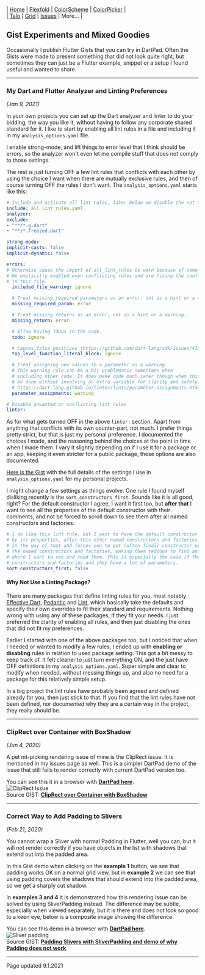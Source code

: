 | [Home](https://rydmike.com) | [Flexfold](flexfold) | [ColorScheme](colorscheme) | [ColorPicker](colorpicker) |  
| [Talo](talo)                | [Grid](gridview)     | [Issues](issues)           | More...                    |

## Gist Experiments and Mixed Goodies

Occasionally I publish Flutter Gists that you can try in DartPad. Often the Gists were made
to present something that did not look quite right, but sometimes they can just be a Flutter example, snippet or a
setup I found useful and wanted to share.

---

### My Dart and Flutter Analyzer and Linting Preferences
*(Jan 9, 2021)*

In your own projects you can set up the Dart analyzer and linter to do your bidding, the way you like it, 
without having to follow any corporate shared standard for it. I like to start by enabling all lint rules 
in a file and including it in my `analysis_options.yaml` file.

I enable strong-mode, and lift things to error level that I think should be errors, so the analyzer won't even 
let me compile stuff that does not comply to those settings.

The rest is just turning OFF a few lint rules that conflicts with each other by using the choice I want when there 
are mutually exclusive rules, and then of course turning OFF the rules I don't want. The `analysis_options.yaml` 
starts like this:


```yaml
# Include and activate all lint rules, later below we disable the not used or desired ones.
include: all_lint_rules.yaml
analyzer:
exclude:
- "**/*.g.dart"
- "**/*.freezed.dart"

strong-mode:
implicit-casts: false
implicit-dynamic: false

errors:
# Otherwise cause the import of all_lint_rules to warn because of some rules conflicts.
# We explicitly enabled even conflicting rules and are fixing the conflict
# in this file.
  included_file_warning: ignore

  # Treat missing required parameters as an error, not as a hint or a warning.
  missing_required_param: error

  # Treat missing returns as an error, not as a hint or a warning.
  missing_return: error

  # Allow having TODOs in the code.
  todo: ignore

  # Causes false positives (https://github.com/dart-lang/sdk/issues/41571
  top_level_function_literal_block: ignore

  # Treat assigning new values to a parameter as a warning.
  # This warning rule can be a bit problematic sometimes when
  # including other code. It does make code much safer though when this cannot
  # be done without involving an extra variable for clarity and safety.
  # https://dart-lang.github.io/linter/lints/parameter_assignments.html
  parameter_assignments: warning

# Disable unwanted or conflicting lint rules
linter:
```

As for what gets turned OFF in the above `linter:` section. Apart from anything that conflicts with its own 
counter-part, not much. I prefer things pretty strict, but that is just my personal preference. I documented the choices
I made, and the reasoning behind the choices at the point in time when I made them. I vary it slightly depending on if I
use it for a package or an app, keeping it even stricter for a public package, these options are also documented.

[Here is the Gist](https://gist.github.com/rydmike/fdb53ddd933c37d20e6f3188a936cd4c) with the full details of the 
settings I use in `analysis_options.yaml` for my personal projects.

I might change a few settings as things evolve. One rule I found myself disliking recently is
the `sort_constructors_first`. Sounds like it is all good, right? For the default constructor I agree, I want it first
too, but **after that** I want to see all the properties of the default constructor with their comments, and not be 
forced to scroll down to see them after all named constructors and factories.

```yaml
# I do like this lint rule, but I want to have the default constructor first, followed
# by its properties, after this other named constructors and factories. This rule gets
# in the way of that and forces you to put (often final) constructor properties after 
# the named constructors and factories, making them tedious to find and disconnected from 
# where I want to see and read them. This is especially the case if there are many 
# constructors and factories and they have a lot of parameters.
sort_constructors_first: false
```

#### Why Not Use a Linting Package?

There are many packages that define linting rules for you, most notably 
[Effective Dart](https://pub.dev/packages/effective_dart), [Pedantic](https://pub.dev/packages/pedantic) and 
[Lint](https://pub.dev/packages/lint), which basically take the defaults and specify their own overrides 
to fit their standard and requirements. Nothing wrong with using any of these packages, if they fit your needs. I 
just preferred the clarity of enabling all rules, and then just disabling the ones that did not fit my preferences. 

Earlier I started with one of the above packages too, but I noticed that when I needed or wanted to modify a few 
rules, I ended up with **enabling or disabling** rules in relation to used package setting. This got a bit messy
to keep track of. It felt cleaner to just turn everything ON, and the just have OFF definitions in my 
`analysis_options.yaml`. Super simple and clear to modify when needed, without messing things up, and also no need for 
a package for this relatively simple setup.

In a big project the lint rules have probably been agreed and defined already for you, then just stick to that. If you
find that the lint rules have not been defined, nor documented why they are a certain way in the project, they really 
should be.

---

### ClipRect over Container with BoxShadow
*(Jun 4, 2020)*

A pet nit-picking rendering issue of mine is the ClipRect issue. It is mentioned in my issues page as well. This
is a simpler DartPad demo of the issue that still fails to render correctly with current DartPad version too.

You can see this it in a browser with [**DartPad here**](https://www.dartpad.dev/0c6a2412cb3222a02e25cfead9ba8d29?).  
<img src="https://rydmike.com/assets/ClipRectIssue.png?raw=true" alt="ClipRect Issue"/>  
Source GIST: [**ClipRect over Container with BoxShadow**](https://gist.github.com/rydmike/0c6a2412cb3222a02e25cfead9ba8d29)

---
### Correct Way to Add Padding to Slivers
*(Feb 21, 2020)*

You cannot wrap a Sliver with normal Padding in Flutter, well you can, but it will not render correctly if
you have objects in the list with shadows that extend out into the padded area.

In this Gist demo when clicking on the **example 1** button, we see that padding works OK on a
normal grid view, but in **example 2** we can see that using padding covers the shadows that should
extend into the padded area, so we get a sharply cut shadow.

In **examples 3 and 4** it is demonstrated how this rendering issue can be solved by using SliverPadding instead.
The difference may be subtle, especially when viewed separately, but it is there and does not look so good to a 
keen eye, below is a composite image showing the difference.

You can see this demo in a browser with [**DartPad here**](https://www.dartpad.dev/e199cb754fc08f4e1500efc96e322eee?).  
<img src="https://rydmike.com/assets/sliverpadding.png?raw=true" alt="Sliver padding"/>  
Source GIST: [**Padding Slivers with SliverPadding and demo of why Padding does not work**](https://gist.github.com/rydmike/e199cb754fc08f4e1500efc96e322eee)  


---
Page updated 9.1.2021